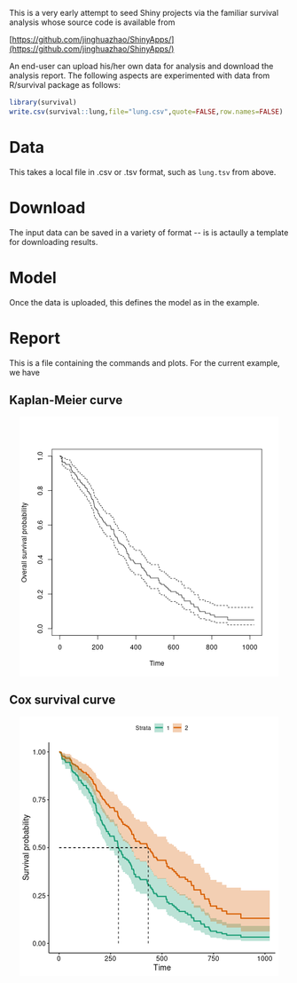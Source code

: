 This is a very early attempt to seed Shiny projects via the familiar survival analysis whose source code is available from

[https://github.com/jinghuazhao/ShinyApps/](https://github.com/jinghuazhao/ShinyApps/)

An end-user can upload his/her own data for analysis and download the analysis report. The following aspects are experimented with data from 
R/survival package as follows:

```r
library(survival)
write.csv(survival::lung,file="lung.csv",quote=FALSE,row.names=FALSE)
```

# Data

This takes a local file in .csv or .tsv format, such as `lung.tsv` from above.

# Download

The input data can be saved in a variety of format -- is is actaully a template for downloading results.

# Model

Once the data is uploaded, this defines the model as in the example.

# Report

This is a file containing the commands and plots. For the current example, we have

## Kaplan-Meier curve

<img src="www/km-1.png" title="plot of chunk km" alt="plot of chunk km" style="display:block; margin: auto" style="display: block; margin: auto;" />

## Cox survival curve


<img src="www/cox-1.png" title="plot of chunk cox" alt="plot of chunk cox" style="display:block; margin: auto" style="display: block; margin: auto;" />
